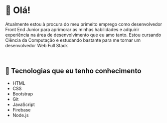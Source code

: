 # 👋 Olá!

<p>Atualmente estou à procura do meu primeito emprego como desenvolvedor Front End Junior para aprimorar as minhas habilidades e adquirir experiência na área de desenvolvimento que eu amo tanto. Estou cursando Ciência da Computação e estudando bastante para me tornar um desenvolvedor Web Full Stack</p>

<br>

## :rocket: Tecnologias que eu tenho conhecimento

- HTML
- CSS
- Bootstrap
- Git
- JavaScript
- Firebase
- Node.js
